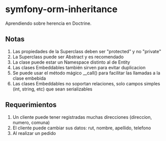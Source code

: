 # symfony-orm-inheritance
Aprendiendo sobre herencia en Doctrine.

## Notas
1. Las propiedades de la Superclass deben ser "protected" y no "private"
2. La Superclass puede ser Abstract y es recomendado
3. La clase puede estar un Namespace distinto al de Entity
4. Las clases Embeddables también sirven para evitar duplicacion
5. Se puede usar el método mágico __call() para facilitar las llamadas a la clase embebida
6. Las clases Embeddables no soportan relaciones, solo campos simples (int, string, etc) que sean serializables

## Requerimientos
1. Un cliente puede tener registradas muchas direcciones (direccion, numero, comuna)
2. El cliente puede cambiar sus datos: rut, nombre, apellido, telefono
3. Al realizar un pedido
